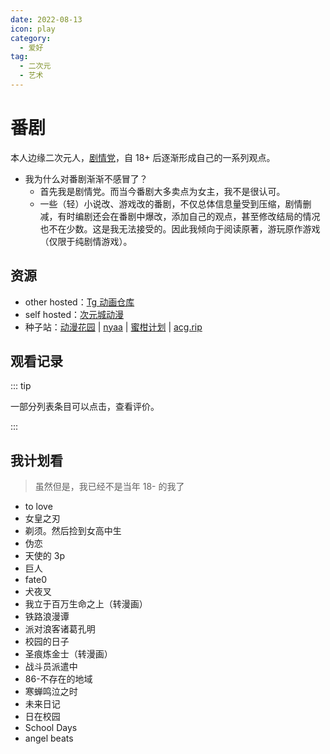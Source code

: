 ```yaml
---
date: 2022-08-13
icon: play
category:
  - 爱好
tag:
  - 二次元
  - 艺术
---
```


# 番剧

本人边缘二次元人，[剧情党](./galgame.md#分类)，自 18+ 后逐渐形成自己的一系列观点。

- 我为什么对番剧渐渐不感冒了？
  - 首先我是剧情党。而当今番剧大多卖点为女主，我不是很认可。
  - 一些（轻）小说改、游戏改的番剧，不仅总体信息量受到压缩，剧情删减，有时编剧还会在番剧中爆改，添加自己的观点，甚至修改结局的情况也不在少数。这是我无法接受的。因此我倾向于阅读原著，游玩原作游戏（仅限于纯剧情游戏）。

## 资源

- other hosted：[Tg 动画仓库](https://t.me/AnimeNep)
- self hosted：[次元城动漫](https://www.cycdm01.top/)
- 种子站：[动漫花园](http://share.dmhy.org/) | [nyaa](https://nyaa.land/) | [蜜柑计划](https://mikanani.me/) | [acg.rip](https://acg.rip/)

## 观看记录

::: tip

一部分列表条目可以点击，查看评价。

:::

<AnimeList>
<template #天才麻将少女>

### 1

- 看简介就知道是少女百合番了喵。
- 本来应该从岭上透视时就要开始警戒了……这是一部超能力番……
- 就知道，竞技主题转快乐主题，_空に刻んだパラレログラム_ 既视感来了。

- 这个部室可太豪华了
- 优希挺像一姬啊
- 05 瀑布前的走路姿势好像鸟类啊
- 可能是我打少了无知……但是为什么麻将比赛还分性别而且一队要 5 人啊。意义不明。
  - 可能是国情问题……我实感宿舍身边凑 4 个人也不好凑的。
- 10 模糊对牌谱，神经网络啊。麻将也是终将被 RL 统治的游戏。

</template>
<template #成神之日>

前面都是一集一无厘头故事，反派也就露了一次脸啥也没干。到 8 话才有点进展。总之现在的番都想剧情系和萌系两种观众都抓，这个也是。

然后网评说结尾垃圾，确实，11 话没有铺垫，在讲啥都不懂。12 话算是 Normal end 吧。

- 看的是 _喵萌奶茶屋_ 的字幕。我想说 _情報工学_ 可不是 _计算机科学_ 啊，不然我也不会骂我的专业了。
- 麻雀那一话看得我不知道说什么。「好想看看你的无限立直」~ 如果雀魂允许换头像我一定要换一个这个。
- 不是，12 话睁着眼睛演烂剧啊。。我玩得最次的 galgame 中的演戏内容都比这演得好。

</template>
<template #リコリスリコイル>

- 有点日系神剧的感觉。。
- 这个虽然是异格世界，但是看着反而有点日常的感觉。嘛，反正也不用去深究逻辑啦。
- 这部也没接触到剧情核心，等 2 吧。

</template>
<template #魔法禁书目录1>

- 如果一次消除一年记忆很难过，那消除半年不就好了。滑动窗口知道吗（
- 老谜语了。。各个事件的发生纯靠一个不明不白的魔术师，而第一季并没有解释他的动机。好像就是“要出事”，剧情就自己发展了。

</template>
<template #孤独摇滚>

- 比起之前看的少女乐队，感觉还是差了点意思。感觉是在看无厘头表情包合集而不是一部番？
  - 不过把 “反差” 写得挺好。

</template>
<template #学园孤岛>

- 两种风格强行揉在一起太割裂了吧。。而且不只是两种风格，也是理性和感性的糅合。拿铲的手要按不住了…
- 音乐总是有点既听感啊。

</template>
<template #魔女之旅>

- OP 跟我的胃口很不对付，在各个音符上高低转来转去，而称不上是“旋律”。
- 前 4 集讲人性之恶，一集一恶
- 5-8 讲旅行的快乐与见闻
- 后面的剧情就比较糊了，9 阴暗扭曲，10 和 11 是回忆过去，12 是脑洞大开，没啥特定主题。
- 从剧情角度说，我觉得 !!杀人魔!! 那一集比其他的都要优秀。

</template>
<template #弹丸论破绝望篇未来篇>

几年前看过绝望篇，但是忘得差不多了 + 非常谜语，所以这次补回来。

这次是按照 _未来 - 绝望_ 交错的推荐次序看的，果然这个次序才是正确的。刚开始就是两个故事线交错，但是到故事后半就慢慢融合到一起了，最后变成了连续的一部番。这个设计我只能说是天才。还有包括两部番最后一集的物极必反，黑与白的界限，也都是别出心裁的设计。

弹丸的剧情也是神中神，看得很爽。

</template>
<template #GirlsBandCry>

被高中朋友强推看的。我本身对少女乐队并无感，毕竟我自有国情，年龄，情感在此。少女摇滚肯定还是以歌词为主，旋律都欠打磨。

- OP: _Wrong World_ 的高潮段还不错。
- 但这已经是我看过的最好的少女乐队番了，比孤独摇滚、mygo 都要好。

感受：自由的青春，羡慕。

</template>
<template #玻璃之花与崩坏的世界>

<https://www.bilibili.com/bangumi/play/ep96774>

一小时短篇谜语作。程序拟人，猜世界背景。

</template>
<template #紫罗兰永恒花园剧场版>

非常感性，非常感人。背景音乐功不可没。

</template>
<template #BanGDreamItsMyGO>

正如某番评所述：极为真实。

</template>
<template #幻灵镇魂曲>

- 曲风都很扭曲压抑，我鉴赏不来，但是符合意境。
- 作为原教旨没选择打原作真是抱歉。
- 结局的突然和 0 信息像是敷衍。

</template>
<template #天元突破红莲螺岩>

热血经典老番。

</template>
<template #赛马娘>

### 1

- 无奖竞猜：我最喜欢的是哪一匹？
- 刚好是疫情封控时间，成为我每天（放风时）运动的动力源。

### 2

看 2 的时候已经换校区了。非常可惜，徐汇的空气确实没法跑步。

</template>
<template #弹丸论破2>

2 没有番，看的游戏实况。全流程还是挺长的。

</template>
<template #NOGAMENOLIFE游戏人生ZERO>

剧场版。

</template>
<template #超级弹丸论破狛枝凪斗与世界的破坏者>

25 分钟超级小短篇。

</template>
</AnimeList>

## 我计划看

> 虽然但是，我已经不是当年 18- 的我了

- to love
- 女皇之刃
- 剃须。然后捡到女高中生
- 伪恋
- 天使的 3p
- 巨人
- fate0
- 犬夜叉
- 我立于百万生命之上（转漫画）
- 铁路浪漫谭
- 派对浪客诸葛孔明
- 校园的日子
- 圣痕炼金士（转漫画）
- 战斗员派遣中
- 86-不存在的地域
- 寒蝉鸣泣之时
- 未来日记
- 日在校园
- School Days
- angel beats

<script lang="ts" setup>
import AnimeList from "@AnimeList";
</script>
